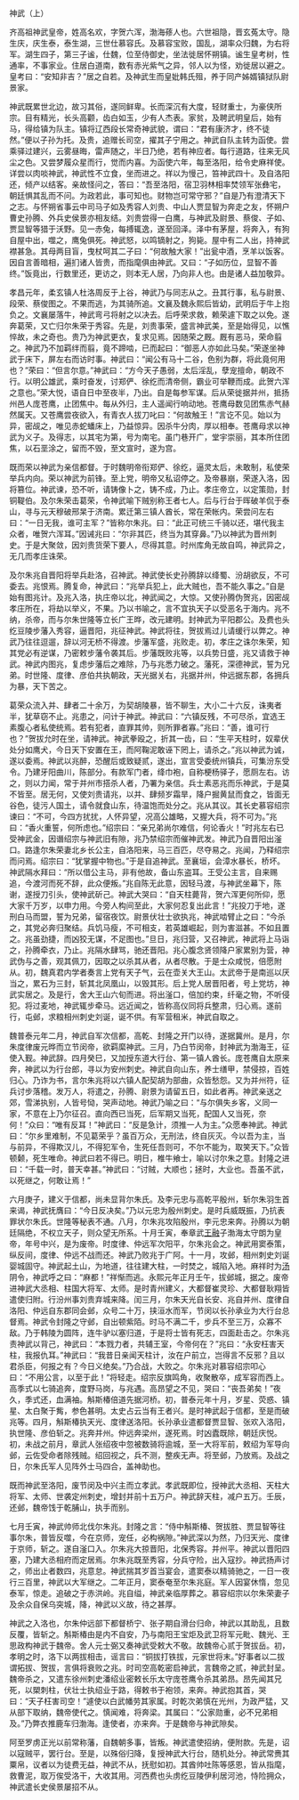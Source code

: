 神武（上）

齐高祖神武皇帝，姓高名欢，字贺六浑，渤海蓚人也。六世祖隐，晋玄菟太守。隐生庆，庆生泰，泰生湖，三世仕慕容氏。及慕容宝败，国乱，湖率众归魏，为右将军。湖生四子，第三子谧，仕魏，位至侍御史，坐法徙居怀朔镇。谧生皇考树，性通率，不事家业。住居白道南，数有赤光紫气之异，邻人以为怪，劝徙居以避之。皇考曰：“安知非吉？”居之自若。及神武生而皇妣韩氏殂，养于同产姊婿镇狱队尉景家。

神武既累世北边，故习其俗，遂同鲜卑。长而深沉有大度，轻财重士，为豪侠所宗。目有精光，长头高颧，齿白如玉，少有人杰表。家贫，及聘武明皇后，始有马，得给镇为队主。镇将辽西段长常奇神武貌，谓曰：“君有康济才，终不徒然。”便以子孙为托。及贵，追赠长司空，擢其子宁用之。神武自队主转为函使。尝乘驿过建兴，云雾昼晦，雷声随之，半日乃绝，若有神应者。每行道路，往来无风尘之色。又尝梦履众星而行，觉而内喜。为函使六年，每至洛阳，给令史麻祥使。详尝以肉啖神武，神武性不立食，坐而进之。祥以为慢己，笞神武四十。及自洛阳还，倾产以结客。亲故怪问之，答曰：“吾至洛阳，宿卫羽林相率焚领军张彝宅，朝廷惧其乱而不问。为政若此，事可知也。财物岂可常守邪？”自是乃有澄清天下之志。与怀朔省事云中司马子如及秀容人刘贵、中山人贾显智为奔走之友，怀朔户曹史孙腾、外兵史侯景亦相友结。刘贵尝得一白鹰，与神武及尉景、蔡俊、子如、贾显智等猎于沃野。见一赤兔，每搏辄逸，遂至回泽。泽中有茅屋，将奔入，有狗自屋中出，噬之，鹰兔俱死。神武怒，以鸣镝射之，狗毙。屋中有二人出，持神武襟甚急。其母两目盲，曳杖呵其二子曰：“何故触大家！”出瓮中酒，烹羊以饭客。因自言善暗相，遍扪诸人皆贵，而指麾俱由神武。又曰：“子如历位，显智不善终。”饭竟出，行数里还，更访之，则本无人居，乃向非人也。由是诸人益加敬异。

孝昌元年，柔玄镇人杜洛周反于上谷，神武乃与同志从之。丑其行事，私与尉景、段荣、蔡俊图之。不果而逃，为其骑所追。文襄及魏永熙后皆幼，武明后于牛上抱负之。文襄屡落牛，神武弯弓将射之以决去。后呼荣求救，赖荣遽下取之以免。遂奔葛荣，又亡归尔朱荣于秀容。先是，刘贵事荣，盛言神武美，至是始得见，以憔悴故，未之奇也。贵乃为神武更衣，复求见焉。因随荣之厩。厩有恶马，荣命翦之。神武乃不加羁绊而翦，竟不蹄啮，已而起曰：“御恶人亦如此马矣。”荣遂坐神武于床下，屏左右而访时事。神武曰：“闻公有马十二谷，色别为群，将此竟何用也？”荣曰：“但言尔意。”神武曰：“方今天子愚弱，太后淫乱，孽宠擅命，朝政不行。以明公雄武，乘时奋发，讨郑俨、徐纥而清帝侧，霸业可举鞭而成。此贺六浑之意也。”荣大悦，语自日中至夜半，乃出。自是每参军谋。后从荣徙据并州，抵扬州邑人庞苍鹰，止团焦中。每从外归，主人遥闻行响动地。苍鹰母数见团焦赤气赫然属天。又苍鹰尝夜欲入，有青衣人拔刀叱曰：“何故触王！”言讫不见。始以为异，密觇之，唯见赤蛇蟠床上，乃益惊异。因杀牛分肉，厚以相奉。苍鹰母求以神武为义子。及得志，以其宅为第，号为南宅。虽门巷开广，堂宇崇丽，其本所住团焦，以石垩涂之，留而不毁，至文宣时，遂为宫。

既而荣以神武为亲信都督。于时魏明帝衔郑俨、徐纥，逼灵太后，未敢制，私使荣举兵内向。荣以神武为前锋。至上党，明帝又私诏停之。及帝暴崩，荣遂入洛，因将篡位。神武谏，恐不听，请铸像卜之，铸不成，乃止。孝庄帝立，以定策勋，封铜鞮伯。及尔朱荣击葛荣，令神武喻下贼别称王者七人。后与行台于晖破羊侃于泰山，寻与元天穆破邢杲于济南。累迁第三镇人酋长，常在荣帐内。荣尝问左右曰：“一日无我，谁可主军？”皆称尔朱兆。曰：“此正可统三千骑以还，堪代我主众者，唯贺六浑耳。”因诫兆曰：“尔非其匹，终当为其穿鼻。”乃以神武为晋州刺史。于是大聚敛，因刘贵货荣下要人，尽得其意。时州库角无故自鸣，神武异之，无几而孝庄诛荣。

及尔朱兆自晋阳将举兵赴洛，召神武。神武使长史孙腾辞以绛蜀、汾胡欲反，不可委去。兆恨焉。腾复命，神武曰：“兆举兵犯上，此大贼也，吾不能久事之。”自是始有图兆计。及兆入洛，执庄帝以北，神武闻之，大惊。又使孙腾伪贺兆，因密觇孝庄所在，将劫以举义，不果。乃以书喻之，言不宜执天子以受恶名于海内。兆不纳，杀帝，而与尔朱世隆等立长广王晔，改元建明。封神武为平阳郡公。及费也头纥豆陵步藩入秀容，逼晋阳，兆征神武。神武将往，贺拔焉过儿请缓行以弊之。神武乃往往逗遛，辞以河无桥不得渡。步藩军盛，兆败走。初，孝庄之诛尔朱荣，知其党必有逆谋，乃密敕步藩令袭其后。步藩既败兆等，以兵势日盛，兆又请救于神武。神武内图兆，复虑步藩后之难除，乃与兆悉力破之。藩死，深德神武，誓为兄弟。时世隆、度律、彦伯共执朝政，天光据关右，兆据并州，仲远据东郡，各拥兵为暴，天下苦之。

葛荣众流入并、肆者二十余万，为契胡陵暴，皆不聊生，大小二十六反，诛夷者半，犹草窃不止。兆患之，问计于神武。神武曰：“六镇反残，不可尽杀，宜选王素腹心者私使统焉。若有犯者，直罪其帅，则所罪者寡。”兆曰：“善，谁可行也？”贺拔允时在坐，请神武。神武拳殴之，折其一齿，曰：“生平天柱时，奴辈伏处分如鹰犬，今日天下安置在王，而阿鞠泥敢诬下罔上，请杀之。”兆以神武为诚，遂以委焉。神武以兆醉，恐醒后或致疑贰，遂出，宣言受委统州镇兵，可集汾东受令。乃建牙阳曲川，陈部分。有款军门者，绛巾袍，自称梗杨驿子，愿厕左右。访之，则以力闻，常于并州市搭杀人者，乃署为亲信。兵士素恶兆而乐神武，于是莫不皆至。居无何，又使刘贵请兆，以并、肆频岁霜旱，降户掘黄鼠而食之，皆面无谷色，徒污人国土，请令就食山东，待温饱而处分之。兆从其议。其长史慕容绍宗谏曰：“不可，今四方扰扰，人怀异望，况高公雄略，又握大兵，将不可为。”兆曰：“香火重誓，何所虑也。”绍宗曰：“亲兄弟尚尔难信，何论香火！”时兆左右已受神武金，因谮绍宗与神武旧有隙，兆乃禁绍宗而催神武发。神武乃自晋阳出滏口。路逢尔朱荣妻北乡长公主，自洛阳来，马三百匹，尽夺易之。兆闻，乃释绍宗而问焉。绍宗曰：“犹掌握中物也。”于是自追神武。至襄垣，会漳水暴长，桥坏。神武隔水拜曰：“所以借公主马，非有他故，备山东盗耳。王受公主言，自来赐追，今渡河而死不辞，此众便叛。”兆自陈无此意，因轻马渡，与神武坐幕下，陈谢，遂授刀引头，使神武斫己。神武大哭曰：“自天柱薨背，贺六浑更何所仰，愿大家千万岁，以申力用。今旁人构间至此，大家何忍复出此言！”兆投刀于地，遂刑白马而盟，誓为兄弟，留宿夜饮。尉景伏壮士欲执兆，神武啮臂止之曰：“今杀之，其党必奔归聚结。兵饥马瘦，不可相支，若英雄崛起，则为害滋甚。不如且置之。兆虽劲捷，而凶狡无谋，不足图也。”旦日，兆归营，又召神武，神武将上马诣之，孙腾牵衣，乃止。兆隔水肆骂，驰还晋阳。兆心腹念贤领降户家累别为营，神武伪与之善，观其佩刀，因取之以杀其从者，从者尽散。于是士众咸悦，倍愿附从。初，魏真君内学者奏言上党有天子气，云在壶关大王山。太武帝于是南巡以厌当之，累石为三封，斩其北凤凰山，以毁其形。后上党人居晋阳者，号上党坊，神武实居之。及是行，舍大王山六旬而进。将出滏口，倍加约束，纤毫之物，不听侵犯。将过麦地，神武辄步牵马。远近闻之，皆称高仪同将兵整肃，归心焉。遂前行，屯邺，求粮相州刺史刘诞，诞不供。有军营租米，神武自取之。

魏普泰元年二月，神武自军次信都，高乾、封隆之开门以待，遂据冀州。是月，尔朱度律废元晔而立节闵帝，欲羁縻神武。三月，乃白节闵帝，封神武为渤海王，征使入觐。神武辞。四月癸巳，又加授东道大行台、第一镇人酋长。庞苍鹰自太原来奔，神武以为行台郎，寻以为安州刺史。神武自向山东，养士缮甲，禁侵掠，百姓归心。乃诈为书，言尔朱兆将以六镇人配契胡为部曲，众皆愁怨。又为并州符，征兵讨步落稽。发万人，将遣之，孙腾、尉景为请留五日，如此者再。神武亲送之郊，雪涕执别，人皆号恸，哭声动地。神武乃喻之曰：“与尔俱失乡客，义同一家，不意在上乃尔征召。直向西已当死，后军期又当死，配国人又当死，奈何！”众曰：“唯有反耳！”神武曰：“反是急计，须推一人为主。”众愿奉神武。神武曰：“尔乡里难制，不见葛荣乎？虽百万众，无刑法，终自灰灭。今以吾为主，当与前异，不得欺汉儿，不得犯军令，生死任吾则可，不尔不能为，取笑天下。”众皆顿颡，死生唯命。神武曰若不得已。明日，椎牛飨士，喻以讨尔朱之意。封隆之进曰：“千载一时，普天幸甚。”神武曰：“讨贼，大顺也；拯时，大业也。吾虽不武，以死继之，何敢让焉！”

六月庚子，建义于信都，尚未显背尔朱氏。及李元忠与高乾平殷州，斩尔朱羽生首来谒，神武抚膺曰：“今日反决矣。”乃以元忠为殷州刺史。是时兵威既振，乃抗表罪状尔朱氏。世隆等秘表不通。八月，尔朱兆攻陷殷州，李元忠来奔。孙腾以为朝廷隔绝，不权立天子，则众望无所系。十月壬寅，奉章武[王融](http://www.gushicn.com/shiren/wangrong/)子渤海太守朗为皇帝，年号中兴，是为废帝。时度律、仲远军次阳平，尔朱兆会之。神武用窦泰策，纵反间，度律、仲远不战而还。神武乃败兆于广阿。十一月，攻邺，相州刺史刘诞婴城固守。神武起土山，为地道，往往建大柱，一时焚之，城陷入地。麻祥时为[汤](http://www.gushicn.com/shiren/tang/)阴令，神武呼之曰：“麻都！”祥惭而逃。永熙元年正月壬午，拔邺城，据之。废帝进神武大丞相、柱国大将军、太师。是时青州建义，大都督崔灵珍、大都督耿翔皆遣使归附。行汾州事刘贵弃城来降。闰三月，尔朱天光自长安、兆自并州、度律自洛阳、仲远自东郡同会邺，众号二十万，挟洹水而军，节闵以长孙承业为大行台总督焉。神武令封隆之守邺，自出顿紫陌。时马不满二千，步兵不至三万，众寡不敌。乃于韩陵为圆阵，连牛驴以塞归道，于是将士皆有死志，四面赴击之。尔朱兆责神武以背己，神武曰：“本戮力者，共辅王室，今帝何在？”兆曰：“永安枉害天柱，我报仇耳。”神武曰：“我昔日亲闻天柱计，汝在户前立，岂得言不反邪？且以君杀臣，何报之有？今日义绝矣。”乃合战，大败之。尔朱兆对慕容绍宗叩心曰：“不用公言，以至于此！”将轻走。绍宗反旗鸣角，收聚散卒，成军容而西上。高季式以七骑追奔，度野马岗，与兆遇。高昂望之不见，哭曰：“丧吾弟矣！”夜久，季式还，血满袖。斛斯椿倍道先据河桥。初，普泰元年十月，岁星、荧惑、镇星、太白聚于觜，参色甚明。太史占云当有王者兴。是时神武起于信都，至是而破兆等。四月，斛斯椿执天光、度律送洛阳。长孙承业遣都督贾显智、张欢入洛阳，执世隆、彦伯斩之。兆奔并州。仲远奔梁州，遂死焉。时凶蠹既除，朝廷庆悦。初，未战之前月，章武人张绍夜中忽被数骑将逾城，至一大将军前，敕绍为军导向邺，云佐受命者除残贼。绍回视之，兵不测，整疾无声。将至邺，乃放焉。及战之日，尔朱氏军人见阵外士马四合，盖神助也。

既而神武至洛阳，废节闵及中兴主而立孝武。孝武既即位，授神武大丞相、天柱大将军、太师、世袭定州刺史，增封并前十五万户。神武辞天柱，减户五万。壬辰，还邺，魏帝饯于乾脯山，执手而别。

七月壬寅，神武帅师北伐尔朱兆。封隆之言：“侍中斛斯椿、贺拔胜、贾显智等往事尔朱，普皆反噬，今在京师，宠任，必构祸隙。”神武深以为然，乃归天光、度律于京师，斩之。遂自滏口入。尔朱兆大掠晋阳，北保秀容。并州平。神武以晋阳四塞，乃建大丞相府而定居焉。尔朱兆既至秀容，分兵守险，出入寇抄。神武扬声讨之，师出止者数四，兆意怠。神武揣其岁首当宴会，遣窦泰以精骑驰之，一日一夜行三百里，神武以大军继之。二年正月，窦泰奄至尔朱兆庭。军人因宴休惰，忽见泰军，惊走。追破之于赤洪岭。兆自缢，神武亲临厚葬之。慕容绍宗以尔朱荣妻子及余众自保乌突城，降，神武以义故，待之甚厚。

神武之入洛也，尔朱仲远部下都督桥宁、张子期自滑台归命，神武以其助乱，且数反覆，皆斩之。斛斯椿由是内不自安，乃与南阳王宝炬及武卫将军元毗、魏光、王思政构神武于魏帝。舍人元士弼又奏神武受敕大不敬。故魏帝心贰于贺拔岳。初，孝明之时，洛下以两拔相击，谣言曰：“铜拔打铁拔，元家世将末。”好事者以二拔谓拓拔、贺拔，言俱将衰败之兆。时司空高乾密启神武，言魏帝之贰，神武封呈。魏帝杀之，又遣东徐州刺史潘绍业密敕长乐太守庞苍鹰令杀其弟昂。昂先闻其兄死，以槊刺柱，伏壮士执绍业于路，得敕书于袍领，来奔。神武抱其首，哭曰：“天子枉害司空！”遽使以白武幡劳其家属。时乾次弟慎在光州，为政严猛，又从部下取纳，魏帝使代之。慎闻难，将奔梁。其属曰：“公家勋重，必不兄弟相及。”乃弊衣推鹿车归渤海。逢使者，亦来奔。于是魏帝与神武隙矣。

阿至罗虏正光以前常称藩，自魏朝多事，皆叛。神武遣使招纳，便附款。先是，诏以寇贼平，罢行台。至是，以殊俗归降，复授神武大行台，随机处分。神武常赉其粟帛，议者以为徒费无益，神武不从，抚慰如初。其酋帅吐陈等感恩，皆从指麾，救曹泥，取万俟受洛干，大收其用。河西费也头虏纥豆陵伊利居河池，恃险拥众，神武遣长史侯景屡招不从。